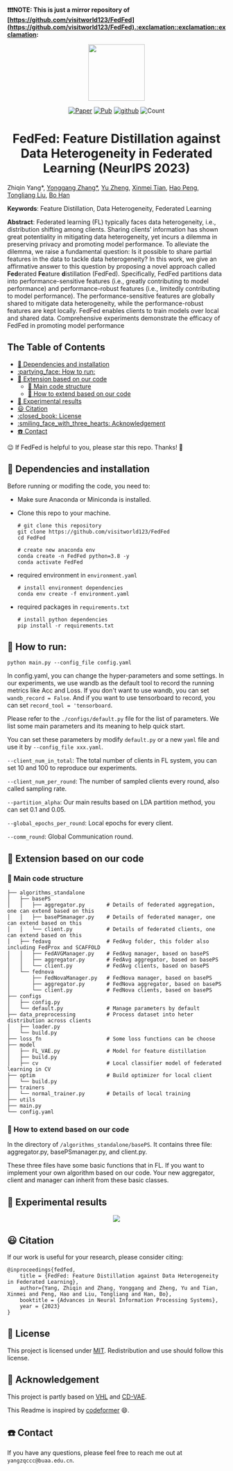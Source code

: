 **:exclamation::exclamation::exclamation:NOTE: This is just a mirror repository of [https://github.com/visitworld123/FedFed](https://github.com/visitworld123/FedFed).:exclamation::exclamation::exclamation:**

<p align="center">
    <img src="asset/FedFed.png" height=130>
</p>

<p align="center">
    <a href="https://arxiv.org/abs/2310.05077"><img src="https://img.shields.io/badge/arxiv-2310.05077-silver" alt="Paper"></a>
    <a href=""><img src="https://img.shields.io/badge/Pub-NeurIPS'23-olive" alt="Pub"></a>
    <a href="https://github.com/visitworld123/FedFed"><img src="https://img.shields.io/badge/-github-teal?logo=github" alt="github"></a>
    <img src="https://badges.toozhao.com/badges/01HCC34YWRKKDC7NYV65TPRCVF/blue.svg" alt="Count">
</p>


<h1 align="center">FedFed: Feature Distillation against Data Heterogeneity in Federated Learning  (NeurIPS 2023)</h1>

Zhiqin Yang*, [Yonggang Zhang*](https://yonggangzhangben.github.io/index.html), [Yu Zheng](https://scholar.google.com/citations?user=fH3uUgYAAAAJ&hl=zh-CN&oi=ao), 
[Xinmei Tian](https://scholar.google.com/citations?user=-tels3wAAAAJ&hl=zh-CN&oi=ao), [Hao Peng](https://penghao-bdsc.github.io/), [Tongliang Liu](https://tongliang-liu.github.io/), [Bo Han](https://bhanml.github.io/)

**Keywords**: Feature Distillation, Data Heterogeneity, Federated Learning

**Abstract**: Federated learning (FL) typically faces data heterogeneity, i.e., distribution shifting among clients. Sharing clients’ information has shown great potentiality in mitigating data heterogeneity, yet incurs a dilemma in preserving privacy and promoting model performance. To alleviate the dilemma, we raise a fundamental question: Is it possible to share partial features in the data to tackle data heterogeneity? In this work, we give an affirmative answer to this question by proposing a novel approach called **Fed**erated **Fe**ature **d**istillation (FedFed). Specifically, FedFed partitions data into performance-sensitive features (i.e., greatly contributing to model performance) and performance-robust features (i.e., limitedly contributing to model performance). The performance-sensitive features are globally shared to mitigate data heterogeneity, while the performance-robust features are kept locally. FedFed enables clients to train models over local and shared data. Comprehensive experiments demonstrate the efficacy of FedFed in promoting model performance

## The Table of Contents
- [:grimacing: Dependencies and installation](#grimacing-dependencies-and-installation)
- [:partying\_face: How to run:](#partying_face-how-to-run)
- [:gem: Extension based on our code](#gem-extension-based-on-our-code)
  - [:book: Main code structure](#book-main-code-structure)
  - [:jigsaw: How to extend based on our code](#jigsaw-how-to-extend-based-on-our-code)
- [:rose: Experimental results](#rose-experimental-results)
- [:smiley: Citation](#smiley-citation)
- [:closed\_book: License](#closed_book-license)
- [:smiling\_face\_with\_three\_hearts: Acknowledgement](#smiling_face_with_three_hearts-acknowledgement)
- [:phone: Contact](#phone-contact)

:wink: If FedFed is helpful to you, please star this repo. Thanks! :hugs: 


##  :grimacing: Dependencies and installation
Before running or modifing the code, you need to:
- Make sure Anaconda or Miniconda is installed.
- Clone this repo to your machine.
  
  ```
  # git clone this repository
  git clone https://github.com/visitworld123/FedFed
  cd FedFed

  # create new anaconda env 
  conda create -n FedFed python=3.8 -y
  conda activate FedFed  
  ```
- required environment in `environment.yaml`
  ```
  # install environment dependencies
  conda env create -f environment.yaml
  ```
- required packages in `requirements.txt`
  ```
  # install python dependencies
  pip install -r requirements.txt
  ```

## :partying_face: How to run:

```
python main.py --config_file config.yaml
```

In config.yaml, you can change the hyper-parameters and some settings. In our experiments, we use wandb as the default tool to record the running metrics like Acc and Loss. If you don't want to use wandb, you can set `wandb_record = False`. And if you want to use tensorboard to record, you can set `record_tool = 'tensorboard`.

Please refer to the `./configs/default.py` file for the list of parameters. We list some main parameters and its meaning to help quick start. 

You can set these parameters by modify  `default.py` or a new `yaml` file and use it by `--config_file xxx.yaml`. 

`--client_num_in_total`: The total number of clients in FL system, you can set 10 and 100 to reproduce our experiments.

`--client_num_per_round`: The number of sampled clients every round, also called sampling rate.

`--partition_alpha`: Our main results based on LDA partition method, you can set 0.1 and 0.05.

`--global_epochs_per_round`: Local epochs for every client.

`--comm_round`: Global Communication round.


## :gem: Extension based on our code

### :book: Main code structure
```
├── algorithms_standalone
│   ├── basePS
│   │   ├── aggregator.py       # Details of federated aggregation, one can extend based on this 
│   │   ├── basePSmanager.py    # Details of federated manager, one can extend based on this 
│   │   └── client.py           # Details of federated clients, one can extend based on this 
│   ├── fedavg                  # FedAvg folder, this folder also including FedProx and SCAFFOLD
│   │   ├── FedAVGManager.py    # FedAvg manager, based on basePS
│   │   ├── aggregator.py       # FedAvg aggregator, based on basePS
│   │   └── client.py           # FedAvg clients, based on basePS
│   └── fednova
│       ├── FedNovaManager.py   # FedNova manager, based on basePS
│       ├── aggregator.py       # FedNova aggregator, based on basePS
│       └── client.py           # FedNova clients, based on basePS
├── configs
│   ├── config.py
│   └── default.py              # Manage parameters by default 
├── data_preprocessing          # Process dataset into heter distribution across clients
│   ├── loader.py
│   └── build.py
├── loss_fn                     # Some loss functions can be choose
├── model
│   ├── FL_VAE.py               # Model for feature distillation
│   ├── build.py
│   ├── cv                      # Local classifier model of federated learning in CV
├── optim                       # Build optimizer for local client
│   └── build.py
├── trainers
│   └── normal_trainer.py       # Details of local training
├── utils
├── main.py
└── config.yaml                

```
### :jigsaw: How to extend based on our code
 In the directory of `/algorithms_standalone/basePS`. It contains three file: aggregator.py, basePSmanager.py, and client.py. 
 
 These three files have some basic functions that in FL. If you want to implement your own algorithm based on our code. Your new aggregator, client and manager can inherit from these basic classes. 

 
## :rose: Experimental results
 <p align="center">
    <img src="asset/tab1.jpg">
</p>

## :smiley: Citation
If our work is useful for your research, please consider citing:

    @inproceedings{fedfed,
        title = {FedFed: Feature Distillation against Data Heterogeneity in Federated Learning},
        author={Yang, Zhiqin and Zhang, Yonggang and Zheng, Yu and Tian, Xinmei and Peng, Hao and Liu, Tongliang and Han, Bo},
        booktitle = {Advances in Neural Information Processing Systems},
        year = {2023}
    }


## :closed_book: License

This project is licensed under <a rel="license" href=""> MIT</a>. Redistribution and use should follow this license.

## :smiling_face_with_three_hearts: Acknowledgement

This project is partly based on [VHL](https://github.com/wizard1203/VHL) and [CD-VAE](https://github.com/kai-wen-yang/CD-VAE). 

This Readme is inspired by [codeformer](https://github.com/sczhou/CodeFormer) :smile:.

## :phone: Contact
If you have any questions, please feel free to reach me out at `yangzqccc@buaa.edu.cn`. 


